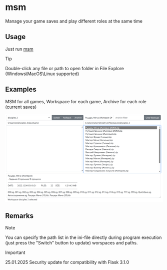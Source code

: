 # msm
 Manage your game saves and play different roles at the same time

 ## Usage
 Just run [msm](/msm/msm.py)

> [!TIP]
> Double-click any file or path to open folder in File Explore (Windows\MacOS\Linux supported)


 ## Examples
 MSM for all games, Workspace for each game, Archive for each role (current saves)

 ![msm](/images/msm.png)

 ## Remarks

 > [!NOTE]
 > You can specify the path list in the ini-file directly during program execution (just press the "Switch" button to update) worspaces and paths.

> [!Important]
> 25.01.2025 Security update for compatibility with Flask 3.1.0
